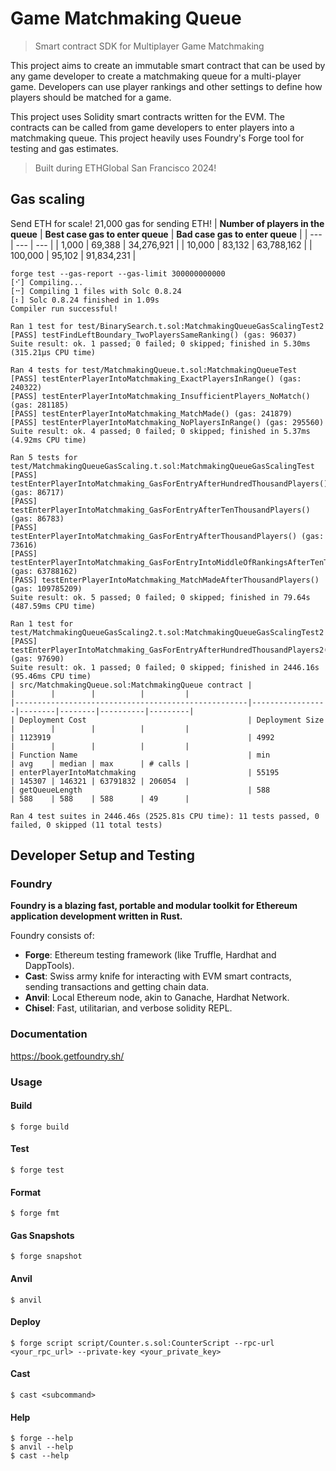 # Game Matchmaking Queue

> Smart contract SDK for Multiplayer Game Matchmaking

This project aims to create an immutable smart contract that can be used by any game developer to create a matchmaking queue for a multi-player game. Developers can use player rankings and other settings to define how players should be matched for a game.

This project uses Solidity smart contracts written for the EVM. The contracts can be called from game developers to enter players into a matchmaking queue. This project heavily uses Foundry's Forge tool for testing and gas estimates.

> Built during ETHGlobal San Francisco 2024!

## Gas scaling
Send ETH for scale! 21,000 gas for sending ETH!
| **Number of players in the queue** | **Best case gas to enter queue** | **Bad case gas to enter queue** |
| --- | --- | --- |
| 1,000 | 69,388 | 34,276,921 |
| 10,000 | 83,132 | 63,788,162 |
| 100,000 | 95,102 | 91,834,231 |

```
forge test --gas-report --gas-limit 300000000000
[⠊] Compiling...
[⠒] Compiling 1 files with Solc 0.8.24
[⠆] Solc 0.8.24 finished in 1.09s
Compiler run successful!

Ran 1 test for test/BinarySearch.t.sol:MatchmakingQueueGasScalingTest2
[PASS] testFindLeftBoundary_TwoPlayersSameRanking() (gas: 96037)
Suite result: ok. 1 passed; 0 failed; 0 skipped; finished in 5.30ms (315.21µs CPU time)

Ran 4 tests for test/MatchmakingQueue.t.sol:MatchmakingQueueTest
[PASS] testEnterPlayerIntoMatchmaking_ExactPlayersInRange() (gas: 240322)
[PASS] testEnterPlayerIntoMatchmaking_InsufficientPlayers_NoMatch() (gas: 281185)
[PASS] testEnterPlayerIntoMatchmaking_MatchMade() (gas: 241879)
[PASS] testEnterPlayerIntoMatchmaking_NoPlayersInRange() (gas: 295560)
Suite result: ok. 4 passed; 0 failed; 0 skipped; finished in 5.37ms (4.92ms CPU time)

Ran 5 tests for test/MatchmakingQueueGasScaling.t.sol:MatchmakingQueueGasScalingTest
[PASS] testEnterPlayerIntoMatchmaking_GasForEntryAfterHundredThousandPlayers() (gas: 86717)
[PASS] testEnterPlayerIntoMatchmaking_GasForEntryAfterTenThousandPlayers() (gas: 86783)
[PASS] testEnterPlayerIntoMatchmaking_GasForEntryAfterThousandPlayers() (gas: 73616)
[PASS] testEnterPlayerIntoMatchmaking_GasForEntryIntoMiddleOfRankingsAfterTenThousandPlayers() (gas: 63788162)
[PASS] testEnterPlayerIntoMatchmaking_MatchMadeAfterThousandPlayers() (gas: 109785209)
Suite result: ok. 5 passed; 0 failed; 0 skipped; finished in 79.64s (487.59ms CPU time)

Ran 1 test for test/MatchmakingQueueGasScaling2.t.sol:MatchmakingQueueGasScalingTest2
[PASS] testEnterPlayerIntoMatchmaking_GasForEntryAfterHundredThousandPlayers2() (gas: 97690)
Suite result: ok. 1 passed; 0 failed; 0 skipped; finished in 2446.16s (95.46ms CPU time)
| src/MatchmakingQueue.sol:MatchmakingQueue contract |                 |        |        |          |         |
|----------------------------------------------------|-----------------|--------|--------|----------|---------|
| Deployment Cost                                    | Deployment Size |        |        |          |         |
| 1123919                                            | 4992            |        |        |          |         |
| Function Name                                      | min             | avg    | median | max      | # calls |
| enterPlayerIntoMatchmaking                         | 55195           | 145307 | 146321 | 63791832 | 206054  |
| getQueueLength                                     | 588             | 588    | 588    | 588      | 49      |

Ran 4 test suites in 2446.46s (2525.81s CPU time): 11 tests passed, 0 failed, 0 skipped (11 total tests)
```

## Developer Setup and Testing

### Foundry

**Foundry is a blazing fast, portable and modular toolkit for Ethereum application development written in Rust.**

Foundry consists of:

-   **Forge**: Ethereum testing framework (like Truffle, Hardhat and DappTools).
-   **Cast**: Swiss army knife for interacting with EVM smart contracts, sending transactions and getting chain data.
-   **Anvil**: Local Ethereum node, akin to Ganache, Hardhat Network.
-   **Chisel**: Fast, utilitarian, and verbose solidity REPL.

### Documentation

https://book.getfoundry.sh/

### Usage

#### Build

```shell
$ forge build
```

#### Test

```shell
$ forge test
```

#### Format

```shell
$ forge fmt
```

#### Gas Snapshots

```shell
$ forge snapshot
```

#### Anvil

```shell
$ anvil
```

#### Deploy

```shell
$ forge script script/Counter.s.sol:CounterScript --rpc-url <your_rpc_url> --private-key <your_private_key>
```

#### Cast

```shell
$ cast <subcommand>
```

#### Help

```shell
$ forge --help
$ anvil --help
$ cast --help
```
